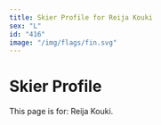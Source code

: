 ```yaml
---
title: Skier Profile for Reija Kouki
sex: "L"
id: "416"
image: "/img/flags/fin.svg" 
---
```


# Skier Profile

This page is for: Reija Kouki.
    